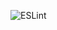 ![ESLint](https://github.com/moltak/super-calculator-backend/actions/workflows/eslint.yml/badge.svg)